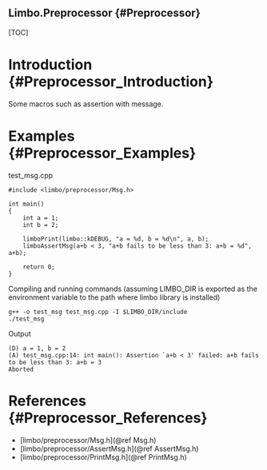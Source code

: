 Limbo.Preprocessor {#Preprocessor}
---------

[TOC]

# Introduction {#Preprocessor_Introduction}

Some macros such as assertion with message. 

# Examples {#Preprocessor_Examples}

test_msg.cpp
~~~~~~~~~~~~~~~~{.cpp}
#include <limbo/preprocessor/Msg.h>

int main()
{
    int a = 1; 
    int b = 2; 

    limboPrint(limbo::kDEBUG, "a = %d, b = %d\n", a, b); 
    limboAssertMsg(a+b < 3, "a+b fails to be less than 3: a+b = %d", a+b); 

    return 0; 
}
~~~~~~~~~~~~~~~~

Compiling and running commands (assuming LIMBO_DIR is exported as the environment variable to the path where limbo library is installed)
~~~~~~~~~~~~~~~~
g++ -o test_msg test_msg.cpp -I $LIMBO_DIR/include
./test_msg
~~~~~~~~~~~~~~~~

Output 
~~~~~~~~~~~~~~~~
(D) a = 1, b = 2
(A) test_msg.cpp:14: int main(): Assertion `a+b < 3' failed: a+b fails to be less than 3: a+b = 3
Aborted
~~~~~~~~~~~~~~~~


# References {#Preprocessor_References}

- [limbo/preprocessor/Msg.h](@ref Msg.h)
- [limbo/preprocessor/AssertMsg.h](@ref AssertMsg.h)
- [limbo/preprocessor/PrintMsg.h](@ref PrintMsg.h)

